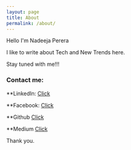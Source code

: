 ```yaml
---
layout: page
title: About
permalink: /about/
---
```


Hello I'm Nadeeja Perera

I like to write about Tech and New Trends here.

Stay tuned with me!!!

### Contact me:

**LinkedIn:
[Click](https://www.linkedin.com/in/nadeeja-perera/)

**Facebook:
[Click](https://www.facebook.com/Nadeeja.Hansaka)

**Github
[Click](https://github.com/Nadeeja99)

**Medium
[Click](https://medium.com/nadeeja-perera)

Thank you.
